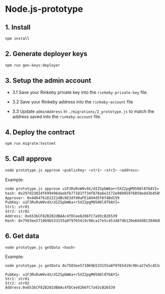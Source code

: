 # Node.js-prototype


## 1. Install

```bash
npm install
```

## 2. Generate deployer keys

```bash
npm run gen-keys:deployer
```

## 3. Setup the admin account

* 3.1 Save your Rinkeby private key into the `rinkeby-private-key` file.

* 3.2 Save your Rinkeby address into the `rinkeby-account` file

* 3.3 Update `adminAddress` in `./migrations/2_prototype.js` to match the address saved into the `rinkeby-account` file.

## 4. Deploy the contract

```bash
npm run migrate:testnet
```


## 5. Call approve

```bash
node prototype.js approve <publicKey> <str1> <str2> <address>
```

Example:

```bash
node prototype.js approve u1F3RvRvW9v4X/dIZSpbW6a+r5XZ2pgM9508l8T6AYI= str01 str02 0x653bcf82b202dbaac4fdcee8266fc7a93cb26539
hash: 0x297d23024f699496deebfb77181ff34f878a6e3172e98995976058ed43b4589d
Approver: 0x4d64761D2221dBc0E3dfd0aFE1A94d5f6f4Bd159
PubKey: u1F3RvRvW9v4X/dIZSpbW6a+r5XZ2pgM9508l8T6AYI=
Str1: str01
Str2: str02
Address: 0x653bCF82B202dBAAc4fDCee8266fC7a93cB26539
Hash: 0x7503ee571069b533155a8f9765419c90ca27e5c453487d6120e0ddd813048d88
```

## 6. Get data

```bash
node prototype.js getData <hash>
```

Example:

```bash
node prototype.js getData 0x7503ee571069b533155a8f9765419c90ca27e5c453487d6120e0ddd813048d88
```

```
PubKey: u1F3RvRvW9v4X/dIZSpbW6a+r5XZ2pgM9508l8T6AYI=
Str1: str01
Str2: str02
Address:0x653bCF82B202dBAAc4fDCee8266fC7a93cB26539
```

